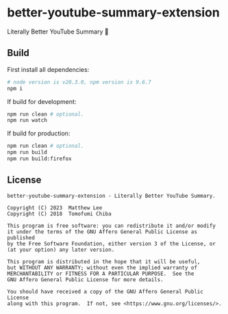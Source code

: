 # better-youtube-summary-extension

Literally Better YouTube Summary 🎯

## Build

First install all dependencies:

```bash
# node version is v20.3.0, npm version is 9.6.7
npm i
```

If build for development:

```bash
npm run clean # optional.
npm run watch
```

If build for production:

```bash
npm run clean # optional.
npm run build
npm run build:firefox
```

## License

```
better-youtube-summary-extension - Literally Better YouTube Summary.

Copyright (C) 2023  Matthew Lee
Copyright (C) 2018  Tomofumi Chiba

This program is free software: you can redistribute it and/or modify
it under the terms of the GNU Affero General Public License as published
by the Free Software Foundation, either version 3 of the License, or
(at your option) any later version.

This program is distributed in the hope that it will be useful,
but WITHOUT ANY WARRANTY; without even the implied warranty of
MERCHANTABILITY or FITNESS FOR A PARTICULAR PURPOSE.  See the
GNU Affero General Public License for more details.

You should have received a copy of the GNU Affero General Public License
along with this program.  If not, see <https://www.gnu.org/licenses/>.
```
